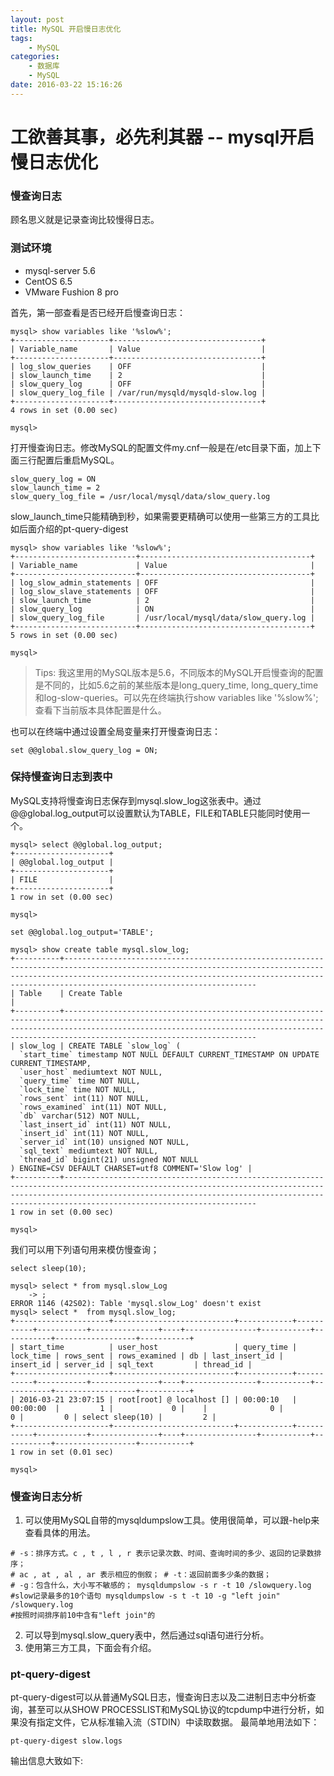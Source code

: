 ```yaml
---
layout: post
title: MySQL 开启慢日志优化
tags: 
    - MySQL
categories: 
    - 数据库
    - MySQL
date: 2016-03-22 15:16:26
---
```


# 工欲善其事，必先利其器 -- mysql开启慢日志优化


### 慢查询日志
顾名思义就是记录查询比较慢得日志。


### 测试环境

* mysql-server 5.6
* CentOS 6.5
* VMware Fushion 8 pro


首先，第一部查看是否已经开启慢查询日志：

```
mysql> show variables like '%slow%';
+---------------------+---------------------------------+
| Variable_name       | Value                           |
+---------------------+---------------------------------+
| log_slow_queries    | OFF                             |
| slow_launch_time    | 2                               |
| slow_query_log      | OFF                             |
| slow_query_log_file | /var/run/mysqld/mysqld-slow.log |
+---------------------+---------------------------------+
4 rows in set (0.00 sec)

mysql>
```

打开慢查询日志。修改MySQL的配置文件my.cnf一般是在/etc目录下面，加上下面三行配置后重启MySQL。

```
slow_query_log = ON
slow_launch_time = 2
slow_query_log_file = /usr/local/mysql/data/slow_query.log

```
slow_launch_time只能精确到秒，如果需要更精确可以使用一些第三方的工具比如后面介绍的pt-query-digest

```
mysql> show variables like '%slow%';
+---------------------------+--------------------------------------+
| Variable_name             | Value                                |
+---------------------------+--------------------------------------+
| log_slow_admin_statements | OFF                                  |
| log_slow_slave_statements | OFF                                  |
| slow_launch_time          | 2                                    |
| slow_query_log            | ON                                   |
| slow_query_log_file       | /usr/local/mysql/data/slow_query.log |
+---------------------------+--------------------------------------+
5 rows in set (0.00 sec)

mysql>
```
> Tips: 我这里用的MySQL版本是5.6，不同版本的MySQL开启慢查询的配置是不同的，比如5.6之前的某些版本是long_query_time, long_query_time和log-slow-queries。可以先在终端执行show variables like '%slow%';查看下当前版本具体配置是什么。

也可以在终端中通过设置全局变量来打开慢查询日志：

```
set @@global.slow_query_log = ON;
```

### 保持慢查询日志到表中
MySQL支持将慢查询日志保存到mysql.slow_log这张表中。通过@@global.log_output可以设置默认为TABLE，FILE和TABLE只能同时使用一个。

```
mysql> select @@global.log_output;
+---------------------+
| @@global.log_output |
+---------------------+
| FILE                |
+---------------------+
1 row in set (0.00 sec)

mysql>
```

```
set @@global.log_output='TABLE';
```

```
mysql> show create table mysql.slow_log;
+----------+-------------------------------------------------------------------------------------------------------------------------------------------------------------------------------------------------------------------------------------------------------------
| Table    | Create Table                                                                                                                                                                                                                                                                                                                                                                                                                                                                                                                                                       |
+----------+-------------------------------------------------------------------------------------------------------------------------------------------------------------------------------------------------------------------------------------------------------------
| slow_log | CREATE TABLE `slow_log` (
  `start_time` timestamp NOT NULL DEFAULT CURRENT_TIMESTAMP ON UPDATE CURRENT_TIMESTAMP,
  `user_host` mediumtext NOT NULL,
  `query_time` time NOT NULL,
  `lock_time` time NOT NULL,
  `rows_sent` int(11) NOT NULL,
  `rows_examined` int(11) NOT NULL,
  `db` varchar(512) NOT NULL,
  `last_insert_id` int(11) NOT NULL,
  `insert_id` int(11) NOT NULL,
  `server_id` int(10) unsigned NOT NULL,
  `sql_text` mediumtext NOT NULL,
  `thread_id` bigint(21) unsigned NOT NULL
) ENGINE=CSV DEFAULT CHARSET=utf8 COMMENT='Slow log' |
+----------+-------------------------------------------------------------------------------------------------------------------------------------------------------------------------------------------------------------------------------------------------------------
1 row in set (0.00 sec)

mysql>
```

我们可以用下列语句用来模仿慢查询；

```
select sleep(10);
```

```
mysql> select * from mysql.slow_Log
    -> ;
ERROR 1146 (42S02): Table 'mysql.slow_Log' doesn't exist
mysql> select *  from mysql.slow_log;
+---------------------+---------------------------+------------+-----------+-----------+---------------+----+----------------+-----------+-----------+------------------+-----------+
| start_time          | user_host                 | query_time | lock_time | rows_sent | rows_examined | db | last_insert_id | insert_id | server_id | sql_text         | thread_id |
+---------------------+---------------------------+------------+-----------+-----------+---------------+----+----------------+-----------+-----------+------------------+-----------+
| 2016-03-21 23:07:15 | root[root] @ localhost [] | 00:00:10   | 00:00:00  |         1 |             0 |    |              0 |         0 |         0 | select sleep(10) |         2 |
+---------------------+---------------------------+------------+-----------+-----------+---------------+----+----------------+-----------+-----------+------------------+-----------+
1 row in set (0.01 sec)

mysql>
```


### 慢查询日志分析
1. 可以使用MySQL自带的mysqldumpslow工具。使用很简单，可以跟-help来查看具体的用法。

```
# -s：排序方式。c , t , l , r 表示记录次数、时间、查询时间的多少、返回的记录数排序；
# ac , at , al , ar 表示相应的倒叙； # -t：返回前面多少条的数据；
# -g：包含什么，大小写不敏感的； mysqldumpslow -s r -t 10 /slowquery.log
#slow记录最多的10个语句 mysqldumpslow -s t -t 10 -g "left join" /slowquery.log
#按照时间排序前10中含有"left join"的
```

2. 可以导到mysql.slow_query表中，然后通过sql语句进行分析。
3. 使用第三方工具，下面会有介绍。


### pt-query-digest
pt-query-digest可以从普通MySQL日志，慢查询日志以及二进制日志中分析查询，甚至可以从SHOW PROCESSLIST和MySQL协议的tcpdump中进行分析，如果没有指定文件，它从标准输入流（STDIN）中读取数据。
最简单地用法如下：

```
pt-query-digest slow.logs
```

输出信息大致如下:

```

```











